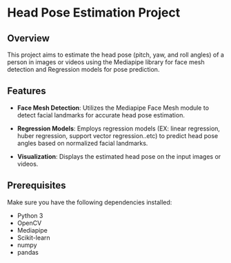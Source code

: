 # Head Pose Estimation Project

## Overview

This project aims to estimate the head pose (pitch, yaw, and roll angles) of a person in images or videos using the Mediapipe library for face mesh detection and Regression models for pose prediction.


## Features

- **Face Mesh Detection**: Utilizes the Mediapipe Face Mesh module to detect facial landmarks for accurate head pose estimation.

- **Regression Models**: Employs regression models (EX: linear regression, huber regression, support vector regression..etc) to predict head pose angles based on normalized facial landmarks.

- **Visualization**: Displays the estimated head pose on the input images or videos.

## Prerequisites

Make sure you have the following dependencies installed:

- Python 3
- OpenCV
- Mediapipe
- Scikit-learn
- numpy
- pandas
